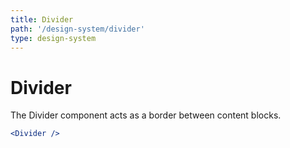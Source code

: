 ```yaml
---
title: Divider
path: '/design-system/divider'
type: design-system
---
```


# Divider

The Divider component acts as a border between content blocks.

```jsx
<Divider />
```

